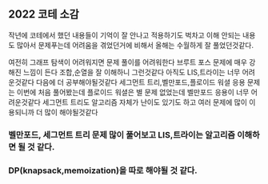 ## 2022 코테 소감

작년에 코테에서 했던 내용들이 기억이 잘 안나고 적용하기도 벅차고 이해 안되는 내용도 많아서
문제푸는데 어려움을 겪었던거에 비해서 올해는 수월하게 잘 풀었던것같다.

여전히 그래프 탐색이 어려워지면 문제 풀이를 어려워한다
브루트 포스 문제에 매우 강해진 느낌이 든다 조합,순열을 잘 이해하니 그런것같다
아직도 LIS,트라이는 너무 어려운것같다 다음에 더 공부해야될것같다
세그먼트 트리,벨만포드,플로이드 워셜 응용 문제는 이번에 처음 풀어봤는데 
플로이드 워셜은 별 문제 없었는데 벨만포드 응용이 너무 어려운것같다 
세그먼트 트리도 알고리즘 자체가 난이도 있기도 하고 여러 문제에 많이 이용되니까 더 많이 해야될것같다

### 벨만포드, 세그먼트 트리 문제 많이 풀어보고 LIS,트라이는 알고리즘 이해하면 될 것 같다.
### DP(knapsack,memoization)을 따로 해야될 것 같다.

